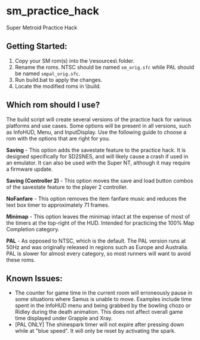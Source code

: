 # sm_practice_hack
Super Metroid Practice Hack

## Getting Started:

1. Copy your SM rom(s) into the \resources\ folder.
2. Rename the roms. NTSC should be named `sm_orig.sfc` while PAL should be named `smpal_orig.sfc`.
3. Run build.bat to apply the changes.
4. Locate the modified roms in \build\.


## Which rom should I use?

The build script will create several versions of the practice hack for various platforms and use cases. Some options will be present in all versions, such as InfoHUD, Menu, and InputDisplay. Use the following guide to choose a rom with the options that are right for you.

**Saving** - This option adds the savestate feature to the practice hack. It is designed specifically for SD2SNES, and will likely cause a crash if used in an emulator. It can also be used with the Super NT, although it may require a firmware update.

**Saving (Controller 2)** - This option moves the save and load button combos of the savestate feature to the player 2 controller.

**NoFanfare** - This option removes the item fanfare music and reduces the text box timer to approximately 71 frames.

**Minimap** - This option leaves the minimap intact at the expense of most of the timers at the top-right of the HUD. Intended for practicing the 100% Map Completion category.

**PAL** - As opposed to NTSC, which is the default. The PAL version runs at 50Hz and was originally released in regions such as Europe and Australia. PAL is slower for almost every category, so most runners will want to avoid these roms.


## Known Issues:

* The counter for game time in the current room will erroneously pause in some situations where Samus is unable to move. Examples include time spent in the InfoHUD menu and being grabbed by the bowling chozo or Ridley during the death animation. This does not affect overall game time displayed under Grapple and Xray.
* [PAL ONLY] The shinespark timer will not expire after pressing down while at "blue speed". It will only be reset by activating the spark.

